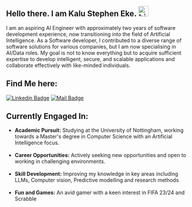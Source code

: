 ## Hello there. I am Kalu Stephen Eke. <img src="https://user-images.githubusercontent.com/1303154/88677602-1635ba80-d120-11ea-84d8-d263ba5fc3c0.gif" width="28px" height="28px" alt="hi">

I am an aspiring AI Engineer with approximately two years of software development experience, now transitioning into the field of Artificial Intelligence. As a Software developer, I contributed to a diverse range of software solutions for various companies, but I am now specialising in AI/Data roles. My goal is not to know everything but to acquire sufficient expertise to develop intelligent, secure, and scalable applications and collaborate effectively with like-minded individuals.

 ## Find Me here:
 [![Linkedin Badge](https://img.shields.io/badge/-Stephen-0e76a8?style=flat&labelColor=0e76a8&logo=linkedin&logoColor=white)](https://www.linkedin.com/in/kalu-stephen-431882185) [![Mail Badge](https://img.shields.io/badge/-Stephen-c0392b?style=flat&labelColor=c0392b&logo=gmail&logoColor=white)](mailto:alphask37@gmail.com)

## Currently Engaged In:

- **Academic Pursuit:** Studying at the University of Nottingham, working towards a Master's degree in Computer Science with an Artificial Intelligence focus. <br /><br /> 
- **Career Opportunities:** Actively seeking new opportunities and open to working in challenging environments. <br /><br />
- **Skill Development:** Improving my knowledge in key areas including LLMs, Computer vision, Predictive modelling and research methods <br /><br />
- **Fun and Games:** An avid gamer with a keen interest in FIFA 23/24 and Scrabble <br />


<!-- ## Top Languages and Tools -->

<!-- ### Programming Languages -->
<!-- [![Python Badge](https://img.shields.io/badge/-Python-3776AB?style=for-the-badge&logo=python&logoColor=white)](#) -->
<!-- [![Matlab Badge](https://img.shields.io/badge/-Matlab-0076A8?style=for-the-badge&logo=mathworks&logoColor=white)](#) -->
<!-- [![TypeScript Badge](https://img.shields.io/badge/-TypeScript-3178C6?style=for-the-badge&logo=typescript&logoColor=white)](#) -->

<!-- ### AI Frameworks -->
<!-- [![Vertex AI Badge](https://img.shields.io/badge/-VertexAI-4285F4?style=for-the-badge&logo=google&logoColor=white)](#) -->
<!-- [![Hugging Face Badge](https://img.shields.io/badge/-Hugging%20Face-yellow?style=for-the-badge&logo=huggingface&logoColor=black)](#) -->
<!-- [![LangChain Badge](https://img.shields.io/badge/-LangChain-blue?style=for-the-badge&logo=langchain&logoColor=white)](#) -->
<!-- [![ChatGPT Badge](https://img.shields.io/badge/-OpenAI-00BFFF?style=for-the-badge&logo=openai&logoColor=white)](#) -->
<!-- [![Streamlit Badge](https://img.shields.io/badge/-Streamlit-FF4B4B?style=for-the-badge&logo=streamlit&logoColor=white)](#) -->

<!-- ### Web Frameworks -->
<!-- [![React Badge](https://img.shields.io/badge/-React-61DAFB?style=for-the-badge&logo=react&logoColor=black)](#) -->
<!-- [![Next.js Badge](https://img.shields.io/badge/-Next.js-black?style=for-the-badge&logo=next.js&logoColor=white)](#) -->

<!-- ### Databases -->
<!-- [![SQL Badge](https://img.shields.io/badge/-SQL-336791?style=for-the-badge&logo=sql&logoColor=white)](#) -->
<!-- [![MongoDB Badge](https://img.shields.io/badge/-MongoDB-47A248?style=for-the-badge&logo=mongodb&logoColor=white)](#) -->
<!-- [![Supabase Badge](https://img.shields.io/badge/-Supabase-3ECF8E?style=for-the-badge&logo=supabase&logoColor=white)](#) -->

<!-- ### Visualisation -->
<!-- [![Tableau Badge](https://img.shields.io/badge/-Tableau-1E4E79?style=for-the-badge&logo=tableau&logoColor=white)](#) -->
<!-- [![Docker Badge](https://img.shields.io/badge/-Docker-2496ED?style=for-the-badge&logo=docker&logoColor=white)](#) -->
